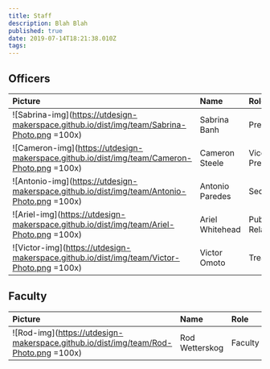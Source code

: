 ```yaml
---
title: Staff
description: Blah Blah
published: true
date: 2019-07-14T18:21:38.010Z
tags: 
---
```

## Officers
| Picture | Name | Role |
| :--------- | :--------- | :--------- |
| ![Sabrina-img](https://utdesign-makerspace.github.io/dist/img/team/Sabrina-Photo.png =100x)| Sabrina Banh | President | 
| ![Cameron-img](https://utdesign-makerspace.github.io/dist/img/team/Cameron-Photo.png =100x)| Cameron Steele | Vice President | 
| ![Antonio-img](https://utdesign-makerspace.github.io/dist/img/team/Antonio-Photo.png =100x)| Antonio Paredes | Secretary | 
| ![Ariel-img](https://utdesign-makerspace.github.io/dist/img/team/Ariel-Photo.png =100x)| Ariel Whitehead | Public Relations | 
| ![Victor-img](https://utdesign-makerspace.github.io/dist/img/team/Victor-Photo.png =100x)| Victor Omoto | Treasurer | 

## Faculty
| Picture | Name | Role |
| :--------- | :--------- | :--------- |
| ![Rod-img](https://utdesign-makerspace.github.io/dist/img/team/Rod-Photo.png =100x)| Rod Wetterskog | Faculty | 
